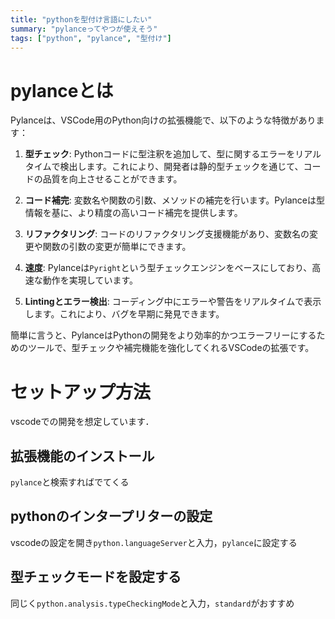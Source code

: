 ```yaml
---
title: "pythonを型付け言語にしたい"
summary: "pylanceってやつが使えそう"
tags: ["python", "pylance", "型付け"]
---
```


# pylanceとは

Pylanceは、VSCode用のPython向けの拡張機能で、以下のような特徴があります：

1. **型チェック**: Pythonコードに型注釈を追加して、型に関するエラーをリアルタイムで検出します。これにより、開発者は静的型チェックを通じて、コードの品質を向上させることができます。

2. **コード補完**: 変数名や関数の引数、メソッドの補完を行います。Pylanceは型情報を基に、より精度の高いコード補完を提供します。

3. **リファクタリング**: コードのリファクタリング支援機能があり、変数名の変更や関数の引数の変更が簡単にできます。

4. **速度**: Pylanceは`Pyright`という型チェックエンジンをベースにしており、高速な動作を実現しています。

5. **Lintingとエラー検出**: コーディング中にエラーや警告をリアルタイムで表示します。これにより、バグを早期に発見できます。

簡単に言うと、PylanceはPythonの開発をより効率的かつエラーフリーにするためのツールで、型チェックや補完機能を強化してくれるVSCodeの拡張です。

# セットアップ方法

vscodeでの開発を想定しています．

## 拡張機能のインストール

`pylance`と検索すればでてくる

## pythonのインタープリターの設定

vscodeの設定を開き`python.languageServer`と入力，`pylance`に設定する

## 型チェックモードを設定する

同じく`python.analysis.typeCheckingMode`と入力，`standard`がおすすめ
